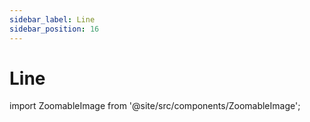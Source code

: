 ```yaml
---
sidebar_label: Line
sidebar_position: 16
---
```


# Line

import ZoomableImage from '@site/src/components/ZoomableImage';
